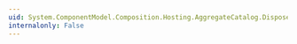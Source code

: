 ```yaml
---
uid: System.ComponentModel.Composition.Hosting.AggregateCatalog.Dispose(System.Boolean)
internalonly: False
---
```

